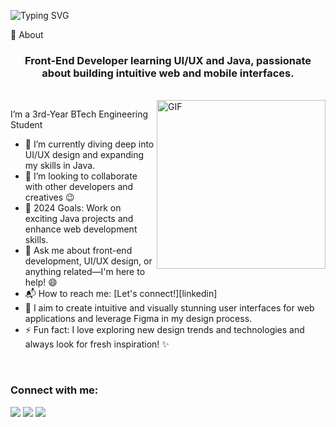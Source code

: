 ![Typing SVG](https://readme-typing-svg.herokuapp.com?font=Architects+Daughter&color=FFFFFF&size=30&lines=Hey!+It's+Khushi!+👋;I'm+a+Front+End+Developer;Learning+UI/UX+and+Java;;Building+Intuitive+Interfaces)

<!-- <h1 align="center">Hi 👋, It's me Khushi</h1> -->

🧐 About

<h3 align="center">Front-End Developer learning UI/UX and Java, passionate about building intuitive web and mobile interfaces.
</h3>

<br>
<img align="right" margin-top="20px" height="270px" alt="GIF" src="https://github.com/KHUSHIsharma2005/KHUSHIsharma2005/blob/main/image_processing20191022-29550-158wqf6.gif" />


I’m a 3rd-Year BTech Engineering Student
- 🌱 I’m currently diving deep into UI/UX design and expanding my skills in Java.<br>
- 👯 I’m looking to collaborate with other developers and creatives :wink:
- 🥅 2024 Goals: Work on exciting Java projects and enhance web development skills.
- 💬 Ask me about front-end development, UI/UX design, or anything related—I'm here to help! :smile:
- 📬 How to reach me: [Let's connect!][linkedin]
- 🧗 I aim to create intuitive and visually stunning user interfaces for web applications and leverage Figma in my design process.
- ⚡ Fun fact: I love exploring new design trends and technologies and always look for fresh inspiration! ✨

</br>

<h3 align="left">Connect with me:</h3>
  <p>
    <a href="www.linkedin.com/in/khushi-sharma-4b582327b" target="_blank"><img src="https://img.shields.io/badge/-LinkedIn-222222?style=flat-square&logo=Linkedin&logoColor=white&link=https://www.linkedin.com/in/hgdsandakalum/)](https://www.linkedin.com/in/hgdsandakalum/"></a>
  <a href="" target="_blank"><img src="https://img.shields.io/badge/-HackerRank-222222?style=flat-square&logo=HackerRank&logoColor=white&link=https://www.hackerrank.com/h_g_d_sandakalum)](https://www.hackerrank.com/h_g_d_sandakalum"></a>
    <a href="https://www.instagram.com/_.khushi._0703?igsh=MW1keXYwbmRpNnFhMw==" target="_blank"><img src="https://img.shields.io/badge/Instagram-222222?&style=flat-square&logo=instagram&logoColor=white&link=https://www.instagram.com/_.sanda._)](https://www.instagram.com/_.sanda._/"></a>
    </a>
  </p>
</br>

<!---
KHUSHIsharma2005/KHUSHIsharma2005 is a ✨ special ✨ repository because its `README.md` (this file) appears on your GitHub profile.
You can click the Preview link to take a look at your changes.
--->
